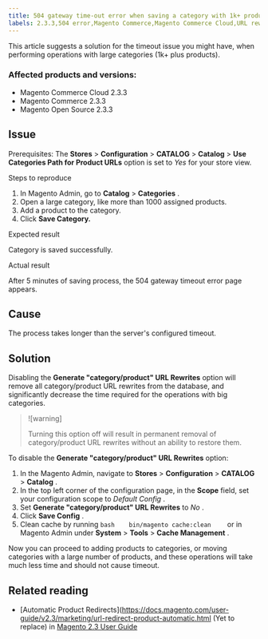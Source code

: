 ```yaml
---
title: 504 gateway time-out error when saving a category with 1k+ products
labels: 2.3.3,504 error,Magento Commerce,Magento Commerce Cloud,URL rewrites,how to,products,time-out,timeout
---
```


This article suggests a solution for the timeout issue you might have, when performing operations with large categories (1k+ plus products).

### Affected products and versions:

* Magento Commerce Cloud 2.3.3
* Magento Commerce 2.3.3
* Magento Open Source 2.3.3

## Issue

Prerequisites: The **Stores** > **Configuration** > **CATALOG** > **Catalog** > **Use Categories Path for Product URLs** option is set to *Yes* for your store view.

 <span class="wysiwyg-underline">Steps to reproduce</span>

1. In Magento Admin, go to **Catalog** > **Categories** .
1. Open a large category, like more than 1000 assigned products.
1. Add a product to the category.
1. Click **Save Category.**

 <span class="wysiwyg-underline">Expected result</span>

Category is saved successfully.

 <span class="wysiwyg-underline">Actual result</span>

After 5 minutes of saving process, the 504 gateway timeout error page appears.

## Cause

The process takes longer than the server's configured timeout.

## Solution

Disabling the **Generate "category/product" URL Rewrites** option will remove all category/product URL rewrites from the database, and significantly decrease the time required for the operations with big categories.

>![warning]
>
>Turning this option off will result in permanent removal of category/product URL rewrites without an ability to restore them.

To disable the **Generate "category/product" URL Rewrites** option:

1. In the Magento Admin, navigate to **Stores** > **Configuration** > **CATALOG** > **Catalog** .
1. In the top left corner of the configuration page, in the **Scope** field, set your configuration scope to *Default Config* .
1. Set **Generate "category/product" URL Rewrites** to *No* .
1. Click **Save Config** .
1. Clean cache by running    ```bash    bin/magento cache:clean    ```    or in Magento Admin under **System** > **Tools** > **Cache Management** .

Now you can proceed to adding products to categories, or moving categories with a large number of products, and these operations will take much less time and should not cause timeout.

## Related reading

* [Automatic Product Redirects](https://docs.magento.com/user-guide/v2.3/marketing/url-redirect-product-automatic.html  (Yet to replace) in [Magento 2.3 User Guide](https://docs.magento.com/user-guide/v2.3/)
